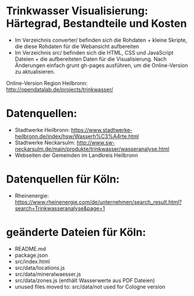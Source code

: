 Trinkwasser Visualisierung: Härtegrad, Bestandteile und Kosten
=======================

* Im Verzeichnis converter/ befinden sich die Rohdaten + kleine Skripte, die diese Rohdaten für die Webansicht aufbereiten
* Im Verzeichnis src/ befinden sich die HTML, CSS und JavaScript Dateien + die aufbereiteten Daten für die Visualisierung. Nach Änderungen einfach grunt gh-pages ausführen, um die Online-Version zu aktualisieren.

Online-Version Region Heilbronn: http://opendatalab.de/projects/trinkwasser/

Datenquellen:
==================

* Stadtwerke Heilbronn: https://www.stadtwerke-heilbronn.de/index/hsw/Wasserh%C3%A4rte.html
* Stadtwerke Neckarsulm: http://www.sw-neckarsulm.de/main/produkte/trinkwasser/wasseranalyse.html
* Webseiten der Gemeinden im Landkreis Heilbronn


Datenquellen für Köln:
===================================

* Rheinenergie: https://www.rheinenergie.com/de/unternehmen/search_result.html?search=Trinkwasseranalyse&page=1

geänderte Dateien für Köln:
============================================
* README.md
* package.json
* src/index.html
* src/data/locations.js
* src/data/mineralwaesser.js
* src/data/zones.js (enthält Wasserwerte aus PDF Dateien)
* unused files moved to: src/data/not used for Cologne version
